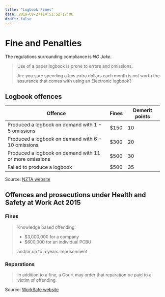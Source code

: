 ```yaml
---
title: "Logbook Fines"
date: 2019-09-27T14:51:52+12:00
draft: false
---
```


# Fine and Penalties

The regulations surrounding compliance is _NO Joke_.
 
> Use of a paper logbook is prone to errors and omissions.
> 
> Are you sure spending a few extra dollars each month is not worth the assurance
> that comes with using an Electronic logbook? 

## Logbook offences

Offence | Fines | Demerit points
-------- | --- | --------------
Produced a logbook on demand with 1 - 5 omissions | $150 | 10
Produced a logbook on demand with 6 - 10 omissions | $300 | 20
Produced a logbook on demand with 11 or more omissions | $500 | 30
Failed to produce a logbook | $500 | 35 

Source: [NZTA website](https://www.nzta.govt.nz/commercial-driving/commercial-safety/work-time-and-logbook-requirements/)

## Offences and prosecutions under Health and Safety at Work Act 2015

### Fines

> Knowledge based offending:
>     
> - $3,000,000 for a company
> - $600,000 for an individual PCBU
>  
>  and/or up to 5 years imprisonment

### Reparations

> In addition to a fine, a Court may order that reparation be paid to a victim of offending. 

Source: [WorkSafe website](https://worksafe.govt.nz/laws-and-regulations/prosecutions/prosecution-process/)

 